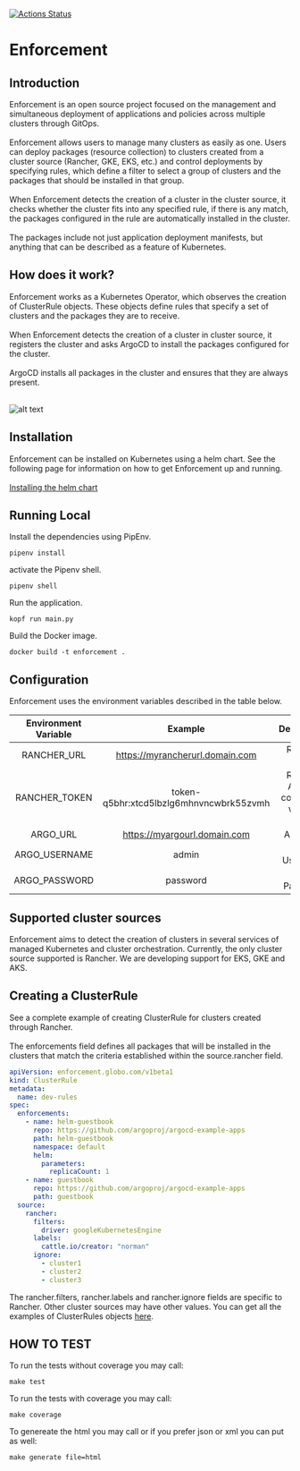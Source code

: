 [![Actions Status](https://github.com/globocom/enforcement/workflows/build/badge.svg)](https://github.com/{owner}/{repo}/actions)

# Enforcement
## Introduction
Enforcement is an open source project focused on the management and simultaneous deployment of applications and policies across multiple clusters through GitOps.
\
\
Enforcement allows users to manage many clusters as easily as one. Users can deploy packages (resource collection) to clusters created from a cluster source (Rancher, GKE, EKS, etc.) and control deployments by specifying rules, which define a filter to select a group of clusters and the packages that should be installed in that group.
\
\
When Enforcement detects the creation of a cluster in the cluster source, it checks whether the cluster fits into any specified rule, if there is any match, the packages configured in the rule are automatically installed in the cluster.
\
\
The packages include not just application deployment manifests, but anything that can be described as a feature of Kubernetes.

## How does it work?

Enforcement works as a Kubernetes Operator, which observes the creation of ClusterRule objects. These objects define rules that specify a set of clusters and the packages they are to receive.
\
\
When Enforcement detects the creation of a cluster in cluster source, it registers the cluster and asks ArgoCD to install the packages configured for the cluster.
\
\
ArgoCD installs all packages in the cluster and ensures that they are always present.

\
![alt text](https://raw.githubusercontent.com/globocom/enforcement-service/master/architecture.png)

## Installation 

Enforcement can be installed on Kubernetes using a helm chart. See the following page for information on how to get Enforcement up and running.
\
\
[Installing the helm chart](https://github.com/globocom/charts/tree/master/sources/enforcement)

## Running Local 
Install the dependencies using PipEnv. 

```shell
pipenv install 
```
activate the Pipenv shell. 

```shell
pipenv shell
```
Run the application. 
```shell
kopf run main.py
```
Build the Docker image. 
```shell
docker build -t enforcement . 
```
## Configuration 
Enforcement uses the environment variables described in the table below. 

| Environment Variable |      Example     |          Description         |
|:--------------------:|:----------------:|:----------------------------:|
| RANCHER_URL                | https://myrancherurl.domain.com               | Rancher URL         |
| RANCHER_TOKEN              | token-q5bhr:xtcd5lbzlg6mhnvncwbrk55zvmh       | Rancher API Key configured without scope |   
| ARGO_URL                   | https://myargourl.domain.com                  | Argo URL          |
| ARGO_USERNAME              | admin                                         | Argo Username            |
| ARGO_PASSWORD              | password                                      | Argo Password            | 

## Supported cluster sources
Enforcement aims to detect the creation of clusters in several services of managed Kubernetes and cluster orchestration. Currently, the only cluster source supported is Rancher. We are developing support for EKS, GKE and AKS.

## Creating a ClusterRule
See a complete example of creating ClusterRule for clusters created through Rancher.
\
\
The enforcements field defines all packages that will be installed in the clusters that match the criteria established within the source.rancher field. 

```yaml
apiVersion: enforcement.globo.com/v1beta1
kind: ClusterRule
metadata:
  name: dev-rules
spec:
  enforcements:
    - name: helm-guestbook
      repo: https://github.com/argoproj/argocd-example-apps
      path: helm-guestbook
      namespace: default
      helm:
        parameters:
          replicaCount: 1
    - name: guestbook
      repo: https://github.com/argoproj/argocd-example-apps
      path: guestbook
  source:
    rancher:
      filters:
        driver: googleKubernetesEngine
      labels:
        cattle.io/creator: "norman"
      ignore:
        - cluster1
        - cluster2
        - cluster3
```
The rancher.filters, rancher.labels and rancher.ignore fields are specific to Rancher. Other cluster sources may have other values. You can get all the examples of ClusterRules objects [here](https://github.com/globocom/enforcement-service/tree/master/examples).

## HOW TO TEST

To run the tests without coverage you may call: 
  ```shell
  make test 
  ```

To run the tests with coverage you may call: 
  ```shell
  make coverage 
  ```

To genereate the html you may call or if you prefer json or xml you can put as well: 
  ```shell
  make generate file=html 
  ```  